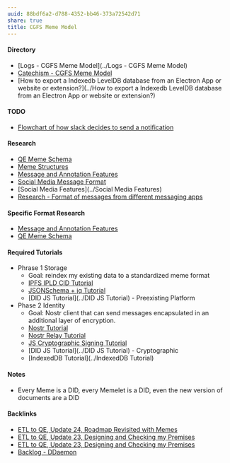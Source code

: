 ```yaml
---
uuid: 88bdf6a2-d788-4352-bb46-373a72542d71
share: true
title: CGFS Meme Model
---
```

#### Directory

* [Logs - CGFS Meme Model](../Logs - CGFS Meme Model)
* [Catechism - CGFS Meme Model](../f8a441e8-67b1-4672-9dad-a1ad8ed192a2)
* [How to export a Indexedb LevelDB database from an Electron App or website or extension?](../How to export a Indexedb LevelDB database from an Electron App or website or extension?)

#### TODO

* [Flowchart of how slack decides to send a notification](https://www.linkedin.com/posts/alexxubyte_systemdesign-coding-interviewtips-activity-7162124559159148544-RciG?utm_source=share&utm_medium=member_desktop)

#### Research

* [QE Meme Schema](../5be0be92-f274-43f4-bdde-4cec676ab084)
* [Meme Structures](../18e9f505-d972-4314-83cd-2fa8e20e00da)
* [Message and Annotation Features](../6552b8a8-8811-4f7d-b9ea-79973bb7babd)
* [Social Media Message Format](../ea6dd9c4-c148-4631-af5f-63ffe73fceb3)
* [Social Media Features](../Social Media Features)
* [Research - Format of messages from different messaging apps](../6af8ae27-bf2e-4228-aaba-d28f82f4e329)

#### Specific Format Research

* [Message and Annotation Features](../6552b8a8-8811-4f7d-b9ea-79973bb7babd)
* [QE Meme Schema](../5be0be92-f274-43f4-bdde-4cec676ab084)

#### Required Tutorials

* Phrase 1 Storage
	* Goal: reindex my existing data to a standardized meme format
	* [IPFS IPLD CID Tutorial](../100d6889-e83d-4967-bec2-7e9424d8cd24)
	* [JSONSchema + jq Tutorial](../24e80f52-8991-4499-b02c-e313131904d0)
	* [DID JS Tutorial](../DID JS Tutorial) - Preexisting Platform
* Phase 2 Identity
	* Goal: Nostr client that can send messages encapsulated in an additional layer of encryption.
	* [Nostr Tutorial](../d0d2eb3c-a491-462a-ba23-bcc03246f837)
	* [Nostr Relay Tutorial](../c7866777-9a38-45b0-9cb6-2bf757879e17)
	* [JS Cryptographic Signing Tutorial](../be82e67e-13f4-4c86-b3ec-b32852c54e2b)
	* [DID JS Tutorial](../DID JS Tutorial) - Cryptographic
	* [IndexedDB Tutorial](../IndexedDB Tutorial)

#### Notes

* Every Meme is a DID, every Memelet is a DID, even the new version of documents are a DID

#### Backlinks

* [ETL to QE, Update 24, Roadmap Revisited with Memes](/89c90b4a-2065-4b58-93eb-107794ed8671)
* [ETL to QE, Update 23, Designing and Checking my Premises](/2bd9365f-daba-418c-bbe8-3aed2804909d)
* [ETL to QE, Update 23, Designing and Checking my Premises](/2bd9365f-daba-418c-bbe8-3aed2804909d)
* [Backlog - DDaemon](/b9cd3e8b-1727-4a22-9332-90b42b5a7ffb)